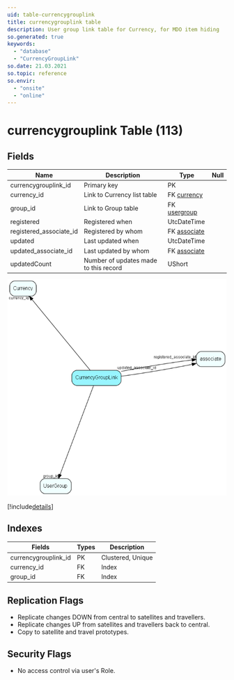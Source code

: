 ```yaml
---
uid: table-currencygrouplink
title: currencygrouplink table
description: User group link table for Currency, for MDO item hiding
so.generated: true
keywords:
  - "database"
  - "CurrencyGroupLink"
so.date: 21.03.2021
so.topic: reference
so.envir:
  - "onsite"
  - "online"
---
```


# currencygrouplink Table (113)

## Fields

| Name | Description | Type | Null |
|------|-------------|------|:----:|
|currencygrouplink\_id|Primary key|PK| |
|currency\_id|Link to Currency list table|FK [currency](currency.md)| |
|group\_id|Link to Group table|FK [usergroup](usergroup.md)| |
|registered|Registered when|UtcDateTime| |
|registered\_associate\_id|Registered by whom|FK [associate](associate.md)| |
|updated|Last updated when|UtcDateTime| |
|updated\_associate\_id|Last updated by whom|FK [associate](associate.md)| |
|updatedCount|Number of updates made to this record|UShort| |


![CurrencyGroupLink table relationship diagram](./media/CurrencyGroupLink.png)

[!include[details](./includes/CurrencyGroupLink.md)]

## Indexes

| Fields | Types | Description |
|--------|-------|-------------|
|currencygrouplink\_id |PK |Clustered, Unique |
|currency\_id |FK |Index |
|group\_id |FK |Index |

## Replication Flags

* Replicate changes DOWN from central to satellites and travellers.
* Replicate changes UP from satellites and travellers back to central.
* Copy to satellite and travel prototypes.

## Security Flags

* No access control via user's Role.

